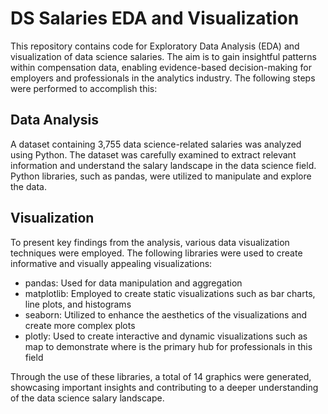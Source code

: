 # DS Salaries EDA and Visualization

This repository contains code for Exploratory Data Analysis (EDA) and visualization of data science salaries. The aim is to gain insightful patterns within compensation data, enabling evidence-based decision-making for employers and professionals in the analytics industry. The following steps were performed to accomplish this:

## Data Analysis
A dataset containing 3,755 data science-related salaries was analyzed using Python. The dataset was carefully examined to extract relevant information and understand the salary landscape in the data science field. Python libraries, such as pandas, were utilized to manipulate and explore the data.

## Visualization
To present key findings from the analysis, various data visualization techniques were employed. The following libraries were used to create informative and visually appealing visualizations:
* pandas: Used for data manipulation and aggregation
* matplotlib: Employed to create static visualizations such as bar charts, line plots, and histograms
* seaborn: Utilized to enhance the aesthetics of the visualizations and create more complex plots
* plotly: Used to create interactive and dynamic visualizations such as map to demonstrate where is the primary hub for professionals in this field

Through the use of these libraries, a total of 14 graphics were generated, showcasing important insights and contributing to a deeper understanding of the data science salary landscape.
